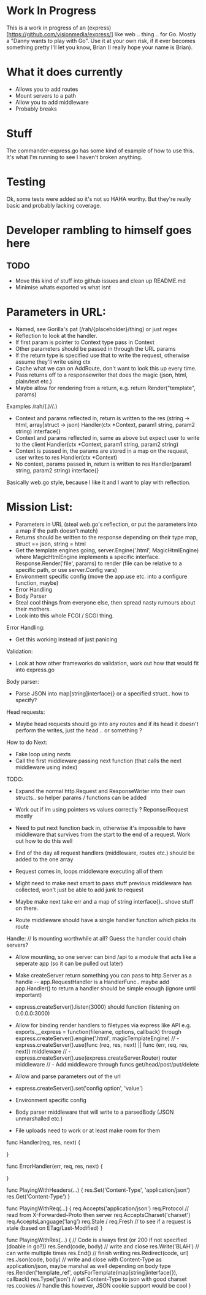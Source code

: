# Work In Progress
  This is a work in progress of an (express)[https://github.com/visionmedia/express/] like web .. thing .. for Go. Mostly a "Danny wants to play with Go". Use it at your own risk, if it ever becomes something pretty I'll let you know, Brian (I really hope your name is Brian).

# What it does currently
  * Allows you to add routes
  * Mount servers to a path
  * Allow you to add middleware
  * Probably breaks

# Stuff
The commander-express.go has some kind of example of how to use this. It's what I'm running to see I haven't broken anything.

# Testing
Ok, some tests were added so it's not so HAHA worthy. But they're really basic and probably lacking coverage.

# Developer rambling to himself goes here
## TODO
* Move this kind of stuff into github issues and clean up README.md
* Minimise whats exported vs what isnt

# Parameters in URL:
* Named, see Gorilla's pat (/rah/{placeholder}/thing) or just regex
* Reflection to look at the handler.
* If first param is pointer to Context type pass in Context
* Other parameters should be passed in through the URL params
* If the return type is specified use that to write the request, otherwise assume they'll write using ctx
* Cache what we can on AddRoute, don't want to look this up every time.
* Pass returns off to a responsewriter that does the magic (json, html, plain/text etc.)
* Maybe allow for rendering from a return, e.g. return Render("template", params)

Examples
/rah/(.*)/(.*)
- Context and params reflected in, return is written to the res (string -> html, array|struct -> json)
Handler(ctx *Context, param1 string, param2 string) interface{}
- Context and params reflected in, same as above but expect user to write to the client
Handler(ctx *Context, param1 string, param2 string)
- Context is passed in, the params are stored in a map on the request, user writes to res
Handler(ctx *Context)
- No context, params passed in, return is written to res
Handler(param1 string, param2 string) interface{}

Basically web.go style, because I like it and I want to play with reflection.


# Mission List:
* Parameters in URL (steal web.go's reflection, or put the parameters into a map if the path doesn't match)
* Returns should be written to the response depending on their type map, struct == json, string = html
* Get the template engines going, server.Engine('.html', MagicHtmlEngine) where MagicHtmlEngine implements a specific interface. Response.Render('file', params) to render (file can be relative to a specific path, or use server.Config vars)
* Environment specific config (move the app.use etc. into a configure function, maybe)
* Error Handling
* Body Parser
* Steal cool things from everyone else, then spread nasty rumours about their mothers.
* Look into this whole FCGI / SCGI thing.

Error Handling:
- Get this working instead of just panicing

Validation:
- Look at how other frameworks do validation, work out how that would fit into express.go

Body parser:
- Parse JSON into map[string]interface{} or a specified struct.. how to specify?

Head requests:
- Maybe head requests should go into any routes and if its head it doesn't perform the writes, just the head .. or something ?

How to do Next:
- Fake loop using nexts
- Call the first middleware passing next function (that calls the next middleware using index)

TODO:
- Expand the normal http.Request and ResponseWriter into their own structs.. so helper params / functions can be added
- Work out if im using pointers vs values correctly ? Reponse/Request mostly
- Need to put next function back in, otherwise it's impossible to have middleware that survives from the start to the end of a request. Work out how to do this well


- End of the day all request handlers (middleware, routes etc.) should be added to the one array
- Request comes in, loops middleware executing all of them
- Might need to make next smart to pass stuff previous middleware has collected, won't just be able to add junk to request
- Maybe make next take err and a map of string interface{}.. shove stuff on there.
- Route middleware should have a single handler function which picks its route

Handle:
// Is mounting worthwhile at all? Guess the handler could chain servers?
- Allow mounting, so one server can bind /api to a module that acts like a seperate app (so it can be pulled out later)
- Make createServer return something you can pass to http.Server as a handle -- app.RequestHandler is a HandlerFunc.. maybe add app.Handler() to return a handler should be simple enough (ignore until important)
- express.createServer().listen(3000) should function (listening on 0.0.0.0:3000)

- Allow for binding render handlers to filetypes via express like API e.g. exports.__express = function(filename, options, callback) through express.createServer().engine('.html', magicTemplateEngine)
// - express.createServer().use(func (req, res, next) || func (err, req, res, next)) middleware
// - express.createServer().use(express.createServer.Router) router middleware
// - Add middleware through funcs get/head/post/put/delete
- Allow and parse parameters out of the url
- express.createServer().set('config option', 'value')
- Environment specific config
- Body parser middleware that will write to a parsedBody (JSON unmarshalled etc.)
- File uploads need to work or at least make room for them


func Handler(req, res, next) {

}

func ErrorHandler(err, req, res, next) {

}

func PlayingWithHeaders(...) {
  res.Set('Content-Type', 'application/json')
  res.Get('Content-Type')
}

func PlayingWithReq(...) {
  req.Accepts('application/json')
  req.Protocol // read from X-Forwarded-Proto then server
  req.AcceptsCharset('charset')
  req.AcceptsLanguage('lang')
  req.Stale / req.Fresh // to see if a request is stale (based on ETag/Last-Modified)
}

func PlayingWithRes(...) {
  // Code is always first (or 200 if not specified (doable in go?))
  res.Send(code, body) // write and close
  res.Write('BLAH') // can write multiple times
  res.End() // finish writing
  res.Redirect(code, url)
  res.Json(code, body) // write and close with Content-Type as application/json, maybe marshal as well depending on body type
  res.Render('template_ref', optsForTemplate(map[string]interface{}), callback)
  res.Type('json') // set Content-Type to json with good charset
  res.cookies // handle this however, JSON cookie support would be cool
}
